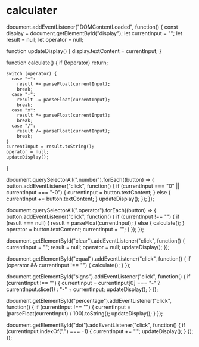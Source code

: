 # calculater


document.addEventListener("DOMContentLoaded", function() {
  const display = document.getElementById("display");
  let currentInput = "";
  let result = null;
  let operator = null;

  function updateDisplay() {
    display.textContent = currentInput;
  }

  function calculate() {
    if (!operator) return;

    switch (operator) {
      case "+":
        result += parseFloat(currentInput);
        break;
      case "-":
        result -= parseFloat(currentInput);
        break;
      case "x":
        result *= parseFloat(currentInput);
        break;
      case "/":
        result /= parseFloat(currentInput);
        break;
    }
    currentInput = result.toString();
    operator = null;
    updateDisplay();
  }

  document.querySelectorAll(".number").forEach((button) => {
    button.addEventListener("click", function() {
      if (currentInput === "0" || currentInput === "-0") {
        currentInput = button.textContent;
      } else {
        currentInput += button.textContent;
      }
      updateDisplay();
    });
  });

  document.querySelectorAll(".operator").forEach((button) => {
    button.addEventListener("click", function() {
      if (currentInput !== "") {
        if (result === null) {
          result = parseFloat(currentInput);
        } else {
          calculate();
        }
        operator = button.textContent;
        currentInput = "";
      }
    });
  });

  document.getElementById("clear").addEventListener("click", function() {
    currentInput = "";
    result = null;
    operator = null;
    updateDisplay();
  });

  document.getElementById("equal").addEventListener("click", function() {
    if (operator && currentInput !== "") {
      calculate();
    }
  });

  document.getElementById("signs").addEventListener("click", function() {
    if (currentInput !== "") {
      currentInput =
        currentInput[0] === "-" ? currentInput.slice(1) : "-" + currentInput;
      updateDisplay();
    }
  });

  document.getElementById("percentage").addEventListener("click", function() {
    if (currentInput !== "") {
      currentInput = (parseFloat(currentInput) / 100).toString();
      updateDisplay();
    }
  });

  document.getElementById("dot").addEventListener("click", function() {
    if (currentInput.indexOf(".") === -1) {
      currentInput += ".";
      updateDisplay();
    }
  });
});
